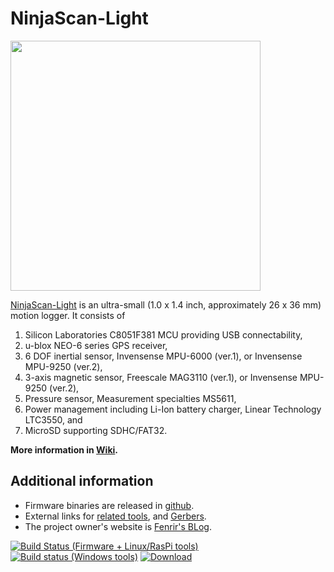 NinjaScan-Light
===============

<a href='https://github.com/fenrir-naru/ninja-scan-light/blob/master/board/NinjaScanLight-board_impl.jpg'><img src='https://raw.githubusercontent.com/fenrir-naru/ninja-scan-light/master/board/NinjaScanLight-board_impl-thumb.jpg' width='400px' /></a>

[NinjaScan-Light](https://github.com/fenrir-naru/ninja-scan-light/wiki) is an ultra-small (1.0 x 1.4 inch, approximately 26 x 36 mm) motion logger. 
It consists of
 
1. Silicon Laboratories C8051F381 MCU providing USB connectability, 
1. u-blox NEO-6 series GPS receiver, 
1. 6 DOF inertial sensor, Invensense MPU-6000 (ver.1), or Invensense MPU-9250 (ver.2), 
1. 3-axis magnetic sensor, Freescale MAG3110 (ver.1), or Invensense MPU-9250 (ver.2), 
1. Pressure sensor, Measurement specialties MS5611, 
1. Power management including Li-Ion battery charger, Linear Technology LTC3550, and 
1. MicroSD supporting SDHC/FAT32. 

**More information in [Wiki](https://github.com/fenrir-naru/ninja-scan-light/wiki).**

## Additional information
* Firmware binaries are released in [github](https://github.com/fenrir-naru/ninja-scan-light/releases).
* External links for [related tools](https://dl.bintray.com/fenrir-naru/github/), and [Gerbers](https://drive.google.com/folderview?id=0ByrAl6X3Khv2TkJ5Wkp4RmhMWjg&usp=sharing).
* The project owner's website is [Fenrir's BLog](http://fenrir.naruoka.org/).

[![Build Status (Firmware + Linux/RasPi tools)](https://travis-ci.org/fenrir-naru/ninja-scan-light.svg?branch=master)](https://travis-ci.org/fenrir-naru/ninja-scan-light)
[![Build status (Windows tools)](https://ci.appveyor.com/api/projects/status/6r6koh5rophe6yns?svg=true)](https://ci.appveyor.com/project/fenrir-naru/ninja-scan-light)
[![Download](https://api.bintray.com/packages/fenrir-naru/github/ninja-scan-light/images/download.svg) ](https://bintray.com/fenrir-naru/github/ninja-scan-light/_latestVersion)